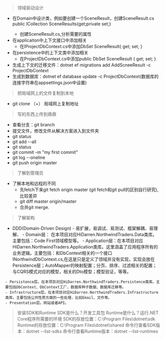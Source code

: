 
> 领域驱动设计
- 在Domain中设计类，例如要创建一个SceneResult，创建SceneResult.cs
  public ICollection<SceneResult> SceneResults{get;private set;}
  - 创建SceneResult.cs,分析需要的属性
- 在applicaiton中上下文接口中添加相关
    - 在IProjectDbContext.cs中添加DbSet<SceneResult> SceneResult{ get; set; }
- 在persistence中的上下文类中添加相关
   - 在ProjectDbContext.cs中添加public DbSet<SceneResult> SceneResult { get; set; }
- 生成上下文的迁移文件：dotnet ef migrations add AddScneeResult -c ProjectDbContext
- 生成到数据库：dotnet ef database update -c ProjectDbContext(数据库的连接字符串在appsettings.json中设置)
   


> 把局域网上的文件复制到本地
- git clone （+） 局域网上复制地址


> 写的东西上传到鼎鼎
- 查看分支：git branch
- 提交文件，修改文件从解决方案进入到文件夹
- git status
- git add --all
- git status
- git commit -m "my first commit"
- git log --oneline
- git push origin master


>了解到管理员
- 了解本地和远程的不同
    - 先fetch下来git fetch origin master
         (git fetch和git pull的区别自行研究),比较差异
    - git diff master origin/master
    - 合并git merge.



> 了解架构
  -  DDD(Domain-Driven Design)
    - 易扩展，易调试、易测试、框架解耦、易理解、
    - Domain层： 在本项目对应HiDarren.NorthwindTraders.Data类库。主要包括：Code First领域模型等。
    - Application层：在本项目对应HiDarren.NorthwindTraders.Application类库。这里涵盖了应用程序所有的业务逻辑。主要包括：和DbContext相关的一个接口INorthwindDbContext.cs,在这是只是定义了领域并没有实现，实现会放在Persistence层；AutoMapper的映射配置；分页、排序、过滤相关的配置；与CQRS模式对应的模型，相关的Dto模型；模型验证，等等。
    
    - Persistence层。在本项目对应HiDarren.NorthwindTraders.Persistence类库。主要包括DbContext、DbContext工厂、数据库种子数据、数据库迁移等。
    - Infrastructure层。在本项目对应HiDarren.NorthwindTraders.Infrastructure类库。主要包括公共性质方面的一些处理，比如Email、文件等。
    - Presentation层。网站或者API。


> 安装SDK和Runtime
> SDK是什么？开发工具包
Runtime是什么？运行.NET Core程序所需要的环境
SDK的存放位置：C:\Program Files\dotnet\sdk
Runtime的存放位置：C:\Program Files\dotnet\shared
命令行查看SDK版本：dotnet --list-sdks
命令行查看Runtime版本：dotnet --list-runtimes
  

